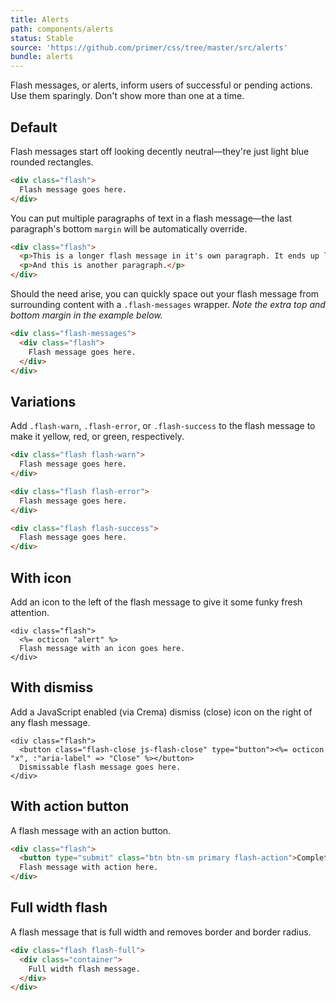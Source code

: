 ```yaml
---
title: Alerts
path: components/alerts
status: Stable
source: 'https://github.com/primer/css/tree/master/src/alerts'
bundle: alerts
---
```



Flash messages, or alerts, inform users of successful or pending actions. Use them sparingly. Don't show more than one at a time.

## Default

Flash messages start off looking decently neutral—they're just light blue rounded rectangles.

```html
<div class="flash">
  Flash message goes here.
</div>
```

You can put multiple paragraphs of text in a flash message—the last paragraph's bottom `margin` will be automatically override.

```html
<div class="flash">
  <p>This is a longer flash message in it's own paragraph. It ends up looking something like this. If we keep adding more text, it'll eventually wrap to a new line.</p>
  <p>And this is another paragraph.</p>
</div>
```

Should the need arise, you can quickly space out your flash message from surrounding content with a `.flash-messages` wrapper. *Note the extra top and bottom margin in the example below.*

```html
<div class="flash-messages">
  <div class="flash">
    Flash message goes here.
  </div>
</div>
```

## Variations

Add `.flash-warn`, `.flash-error`, or `.flash-success` to the flash message to make it yellow, red, or green, respectively.

```html
<div class="flash flash-warn">
  Flash message goes here.
</div>
```

```html
<div class="flash flash-error">
  Flash message goes here.
</div>
```

```html
<div class="flash flash-success">
  Flash message goes here.
</div>
```

## With icon

Add an icon to the left of the flash message to give it some funky fresh attention.

```erb
<div class="flash">
  <%= octicon "alert" %>
  Flash message with an icon goes here.
</div>
```

## With dismiss

Add a JavaScript enabled (via Crema) dismiss (close) icon on the right of any flash message.

```erb
<div class="flash">
  <button class="flash-close js-flash-close" type="button"><%= octicon "x", :"aria-label" => "Close" %></button>
  Dismissable flash message goes here.
</div>
```

## With action button

A flash message with an action button.

```html
<div class="flash">
  <button type="submit" class="btn btn-sm primary flash-action">Complete action</button>
  Flash message with action here.
</div>
```

## Full width flash

A flash message that is full width and removes border and border radius.

```html
<div class="flash flash-full">
  <div class="container">
    Full width flash message.
  </div>
</div>
```
